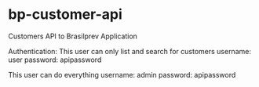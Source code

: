 # bp-customer-api
Customers API to Brasilprev Application

Authentication:
  This user can only list and search for customers
  username: user
  password: apipassword
  
  This user can do everything
  username: admin
  password: apipassword
  
  
